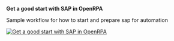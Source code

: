 **Get a good start with SAP in OpenRPA**

Sample workflow for how to start and prepare sap for automation

[![Get a good start with SAP in OpenRPA](https://img.youtube.com/vi/nDLKHrX3SxE/0.jpg)](https://youtu.be/nDLKHrX3SxE)


